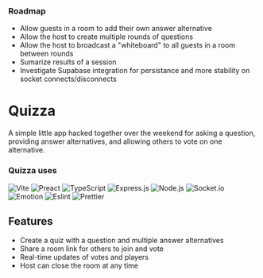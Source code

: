 ### Roadmap
- Allow guests in a room to add their own answer alternative
- Allow the host to create multiple rounds of questions
- Allow the host to broadcast a "whiteboard" to all guests in a room between rounds
- Sumarize results of a session
- Investigate Supabase integration for persistance and more stability on socket connects/disconnects

# Quizza

A simple little app hacked together over the weekend for asking a question, providing answer alternatives, and allowing others to vote on one alternative.

### Quizza uses
<span>
  <img alt="Vite" src="https://img.shields.io/badge/vite-000?style=for-the-badge&logo=vite" />
  <img alt="Preact" src="https://img.shields.io/badge/preact-000?style=for-the-badge&logo=preact" />
  <img alt="TypeScript" src="https://img.shields.io/badge/typescript-000?style=for-the-badge&logo=typescript" />
  <img alt="Express.js" src="https://img.shields.io/badge/express-000?style=for-the-badge&logo=express&logoColor=404D59" />
  <img alt="Node.js" src="https://img.shields.io/badge/node.js-000?style=for-the-badge&logo=nodedotjs" />
  <img alt="Socket.io" src="https://img.shields.io/badge/socket.io-000?style=for-the-badge&logo=socketdotio" />
  <img alt="Emotion" src="https://img.shields.io/badge/emotion-000?style=for-the-badge&logo=emotion" />
  <img alt="Eslint" src="https://img.shields.io/badge/eslint-000?style=for-the-badge&logo=eslint" />
  <img alt="Prettier" src="https://img.shields.io/badge/prettier-000?style=for-the-badge&logo=prettier" />
</span>

## Features

- Create a quiz with a question and multiple answer alternatives
- Share a room link for others to join and vote
- Real-time updates of votes and players
- Host can close the room at any time
